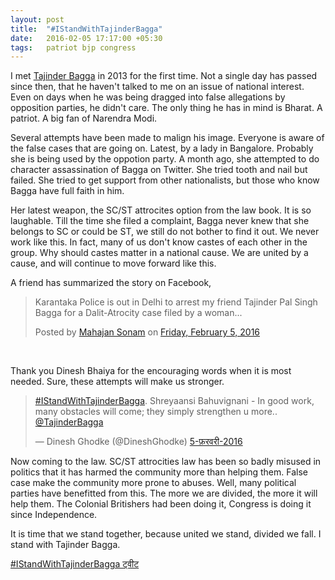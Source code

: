 ```yaml
---
layout: post
title:  "#IStandWithTajinderBagga"
date:   2016-02-05 17:17:00 +05:30
tags:   patriot bjp congress
---
```


I met [Tajinder Bagga](http://twitter.com/tajinderbagga) in 2013 for the first time. Not a single day has passed since then, that he haven't talked to me on an issue of national interest. Even on days when he was being dragged into false allegations by opposition parties, he didn't care. The only thing he has in mind is Bharat. A patriot. A big fan of Narendra Modi.

Several attempts have been made to malign his image. Everyone is aware of the false cases that are going on. Latest, by a lady in Bangalore. Probably she is being used by the oppotion party. A month ago, she attempted to do character assassination of Bagga on Twitter. She tried tooth and nail but failed. She tried to get support from other nationalists, but those who know Bagga have full faith in him.

Her latest weapon, the SC/ST attrocites option from the law book. It is so laughable. Till the time she filed a complaint, Bagga never knew that she belongs to SC or could be ST, we still do not bother to find it out. We never work like this. In fact, many of us don't know castes of each other in the group. Why should castes matter in a national cause. We are united by a cause, and will continue to move forward like this. 

A friend has summarized the story on Facebook,

<div id="fb-root"></div><script>(function(d, s, id) {  var js, fjs = d.getElementsByTagName(s)[0];  if (d.getElementById(id)) return;  js = d.createElement(s); js.id = id;  js.src = "//connect.facebook.net/en_US/sdk.js#xfbml=1&version=v2.3";  fjs.parentNode.insertBefore(js, fjs);}(document, 'script', 'facebook-jssdk'));</script><div class="fb-post" data-href="https://www.facebook.com/durgavahini1988/posts/1032779830100921" data-width="500"><div class="fb-xfbml-parse-ignore"><blockquote cite="https://www.facebook.com/durgavahini1988/posts/1032779830100921"><p>Karantaka Police is out in Delhi to arrest my friend Tajinder Pal Singh Bagga for a Dalit-Atrocity case filed by a woman...</p>Posted by <a href="https://www.facebook.com/durgavahini1988">Mahajan Sonam</a> on&nbsp;<a href="https://www.facebook.com/durgavahini1988/posts/1032779830100921">Friday, February 5, 2016</a></blockquote></div></div><br/>

Thank you Dinesh Bhaiya for the encouraging words when it is most needed. Sure, these attempts will make us stronger.

<blockquote class="twitter-tweet" data-lang="hi"><p lang="en" dir="ltr"><a href="https://twitter.com/hashtag/IStandWithTajinderBagga?src=hash">#IStandWithTajinderBagga</a>. Shreyaansi Bahuvignani - In good work, many obstacles will come; they simply strengthen u more.. <a href="https://twitter.com/TajinderBagga">@TajinderBagga</a></p>&mdash; Dinesh Ghodke (@DineshGhodke) <a href="https://twitter.com/DineshGhodke/status/695597399465537536">5-फ़रवरी-2016</a></blockquote> <script async src="//platform.twitter.com/widgets.js" charset="utf-8"></script>

Now coming to the law. SC/ST attrocities law has been so badly misused in politics that it has harmed the community more than helping them. False case make the community more prone to abuses. Well, many political parties have benefitted from this. The more we are divided, the more it will help them. The Colonial Britishers had been doing it, Congress is doing it since Independence.

It is time that we stand together, because united we stand, divided we fall. I stand with Tajinder Bagga.

<a class="twitter-timeline" href="https://twitter.com/hashtag/IStandWithTajinderBagga" data-widget-id="695578988517814272">#IStandWithTajinderBagga ट्वीट</a> <script>!function(d,s,id){var js,fjs=d.getElementsByTagName(s)[0],p=/^http:/.test(d.location)?'http':'https';if(!d.getElementById(id)){js=d.createElement(s);js.id=id;js.src=p+"://platform.twitter.com/widgets.js";fjs.parentNode.insertBefore(js,fjs);}}(document,"script","twitter-wjs");</script>

